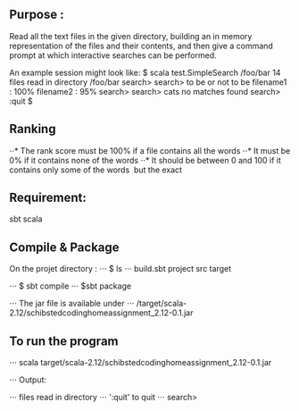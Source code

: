 ## Purpose :
Read all the text files in the given directory,
building an in memory representation of the files and their contents,
and then give a command prompt at which interactive searches can be performed.


An example session might look like:
$ scala test.SimpleSearch /foo/bar 14 files read in directory /foo/bar search>
search> to be or not to be filename1 : 100%
filename2 : 95% search>
search> cats
no matches found search> :quit
$


## Ranking
⋅⋅* The rank score must be 100% if a file contains all the words
⋅⋅* It must be 0% if it contains none of the words
⋅⋅* It should be between 0 and 100 if it contains only some of the words ­ but the exact


## Requirement:
sbt
scala

	

## Compile & Package 
On the projet directory : 
⋅⋅⋅ $ ls
⋅⋅⋅ build.sbt	project		src		target	

⋅⋅⋅ $ sbt compile
⋅⋅⋅ $sbt package

⋅⋅⋅ The jar file is available under 
⋅⋅⋅ /target/scala-2.12/schibstedcodinghomeassignment_2.12-0.1.jar

## To run the program
⋅⋅⋅ scala target/scala-2.12/schibstedcodinghomeassignment_2.12-0.1.jar <path to text file> 

⋅⋅⋅ Output:

⋅⋅⋅ files read in directory <path text file>
⋅⋅⋅ ':quit' to quit
⋅⋅⋅ search>
